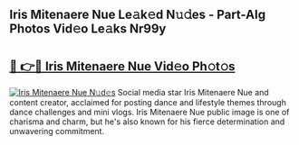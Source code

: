 ## Iris Mitenaere Nue Le𝚊k𝚎d N𝚞𝚍es - Part-AIg Photos Vid𝚎o Le𝚊ks Nr99y

# <h2><a href="http://fb03ljy.evod.top/?m=Iris+Mitenaere+Nue">🔗 👉🔴 Iris Mitenaere Nue Vid𝚎o Ph𝚘t𝚘s</a></h2>

[![Iris Mitenaere Nue N𝚞d𝚎s](https://i.imgur.com/8V9OHl7.gif)](http://fb03ljy.evod.top/?m=Iris+Mitenaere+Nue)
Social media star Iris Mitenaere Nue and content creator, acclaimed for posting dance and lifestyle themes through dance challenges and mini vlogs. Iris Mitenaere Nue public image is one of charisma and charm, but he's also known for his fierce determination and unwavering commitment. 
